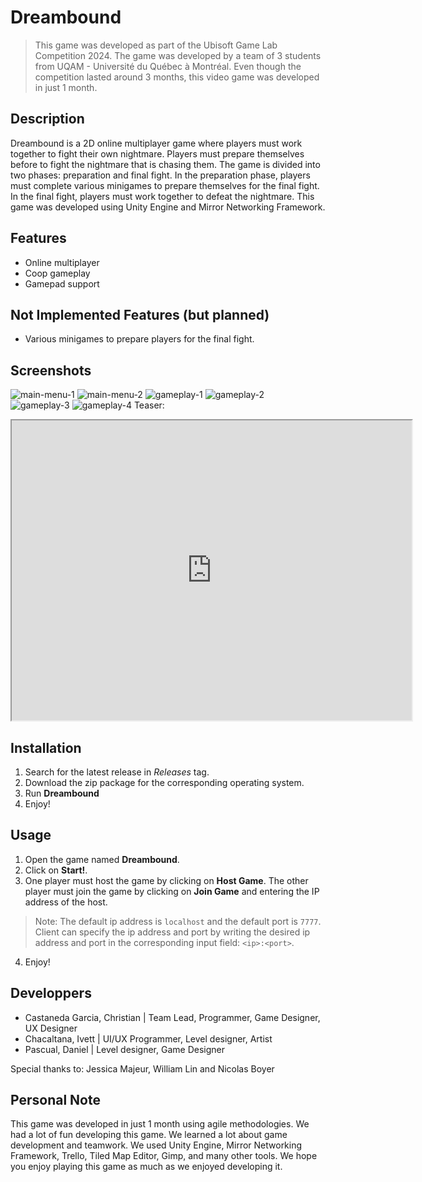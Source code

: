 # Dreambound

> This game was developed as part of the Ubisoft Game Lab Competition 2024. The game was developed by a team of 3 students from UQAM - Université du Québec à Montréal. Even though the competition lasted around 3 months, this video game was developed in just 1 month.

## Description

Dreambound is a 2D online multiplayer game where players must work together to fight their own nightmare. Players must prepare themselves before to fight the nightmare that is chasing them. The game is divided into two phases: preparation and final fight. In the preparation phase, players must complete various minigames to prepare themselves for the final fight. In the final fight, players must work together to defeat the nightmare.
This game was developed using Unity Engine and Mirror Networking Framework.

## Features
- Online multiplayer
- Coop gameplay
- Gamepad support

## Not Implemented Features (but planned)
- Various minigames to prepare players for the final fight.

## Screenshots

![main-menu-1](https://drive.google.com/uc?export=view&id=1iow9rxwq9P9wsdMB0Dq78I52GDcxf1ns)
![main-menu-2](https://drive.google.com/uc?export=view&id=1PGdm829QAyMgPKk_MAEjDN2bq05BNp7W)
![gameplay-1](https://drive.google.com/uc?export=view&id=17W4m3BpfU-HJjWBsegOTgoO9V1Os8Xnb)
![gameplay-2](https://drive.google.com/uc?export=view&id=1fVLrhHOebYOeseWDADHPcv03j0bS9AXT)
![gameplay-3](https://drive.google.com/uc?export=view&id=1mEGXPwmWeSpQGlX0InN7hnA5IXYQR8zO)
![gameplay-4](https://drive.google.com/uc?export=view&id=1WLbyOLTKUD5kFzEjX9Tq4IZmTwDwWybX)
Teaser:
<iframe src="https://drive.google.com/file/d/1SwjQZM_aWWCuEMJ3wPIQaZDEZK0bRfI_/preview" width="640" height="480" allow="autoplay"></iframe>

## Installation

1. Search for the latest release in *Releases* tag.
2. Download the zip package for the corresponding operating system.
3. Run **Dreambound**
4. Enjoy!

## Usage
1. Open the game named **Dreambound**.
2. Click on **Start!**.
3. One player must host the game by clicking on **Host Game**. The other player must join the game by clicking on **Join Game** and entering the IP address of the host.
> Note: The default ip address is `localhost` and the default port is `7777`. Client can specify the ip address and port by writing the desired ip address and port in the corresponding input field: `<ip>:<port>`.
4. Enjoy!

## Developpers
- Castaneda Garcia, Christian | Team Lead, Programmer, Game Designer, UX Designer
- Chacaltana, Ivett | UI/UX Programmer, Level designer, Artist
- Pascual, Daniel | Level designer, Game Designer

Special thanks to:
Jessica Majeur, William Lin and Nicolas Boyer

## Personal Note
This game was developed in just 1 month using agile methodologies. We had a lot of fun developing this game. We learned a lot about game development and teamwork. We used Unity Engine, Mirror Networking Framework, Trello, Tiled Map Editor, Gimp, and many other tools. We hope you enjoy playing this game as much as we enjoyed developing it.

